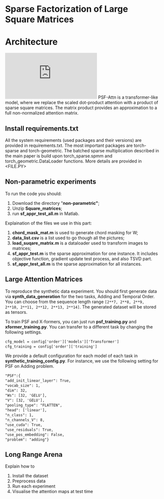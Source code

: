 # Sparse Factorization of Large Square Matrices
# **Architecture**
![Architeture of PSF](https://github.com/RuslanKhalitov/SparseFactorization/blob/master/psf.pdf)
PSF-Attn is a transformer-like model, where we replace the scaled dot-product attention with a product of sparse square matrices. The matrix product provides an approximation to a full non-normalized attention matrix.

## Install requirements.txt
All the system requirements (used packages and their versions) are provided in requirements.txt.
The most important packages are torch-sparse and torch-geometric. The batched sparse multiplication described in the main paper is build upon torch_sparse.spmm and torch_geometric.DataLoader functions. More details are provided in <FILE.PY>

## Non-parametric experiments
To run the code you should:
1. Download the directory "**non-parametric"**;
2. Unzip **Square_matrices**;
3. run **sf_appr_test_all.m** in Matlab.

Explaination of the files we use in this part:
1. **chord_mask_mat.m** is used to generate chord masking for W;
2. **data_list.csv** is a list used to go though all the pictures;
3. **load_suqare_matrix.m** is a dataloader used to transform images to matrices;
4. **sf_appr_test.m** is the sparse approximation for one instance. It includes objective function, gradient update test process, and also TSVD part.
5. **sf_appr_test_all.m** is the sparse approximation for all instances.

## Large Attention Matrices
To reproduce the synthetic data experiment. You should first generate data via **synth_data_generation** for the two tasks, Adding and Temporal Order.  You can choose from the sequence length range `[2**7, 2**8, 2**9, 2**10, 2**11, 2**12, 2**13, 2**14]`. The generated dataset will be stored as tensors. 

To train PSF and X-formers, you can just run **psf_training.py** and **xformer_training.py**. You can transfer to a different task by changing the following settings.

    cfg_model = config['order']['models']['Transformer']  
    cfg_training = config['order']['training']

We provide a default configuration for each model of each task in **synthetic_training_config.py**. For instance, we use the following setting for PSF on Adding problem.

    "PSF":{  
    "add_init_linear_layer": True,  
    "vocab_size": 1,  
    "dim": 32,  
    "Ws": [32, 'GELU'],  
    "V": [32, 'GELU'],  
    "pooling_type": "FLATTEN",  
    "head": ['linear'],  
    "n_class": 1,  
    "n_channels_V": 8,  
    "use_cuda": True,  
    "use_residuals": True,  
    "use_pos_embedding": False,  
    "problem": "adding"}

## Long Range Arena
Explain how to 
  1) Install the dataset
  2) Preprocess data
  3) Run each experiment
  4) Visualise the attention maps at test time


